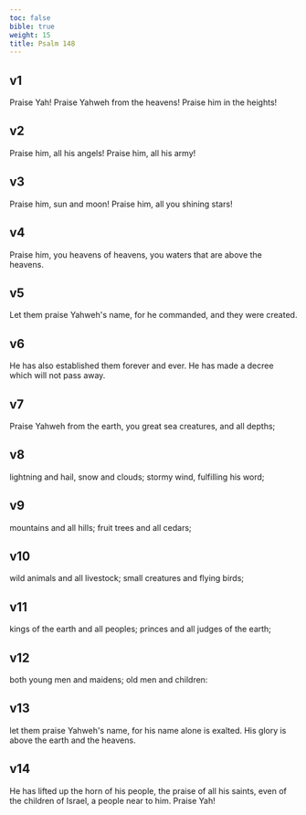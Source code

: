 ```yaml
---
toc: false
bible: true
weight: 15
title: Psalm 148
---
```




## v1 
Praise Yah! Praise Yahweh from the heavens! Praise him in the heights! 

## v2 
Praise him, all his angels! Praise him, all his army! 

## v3 
Praise him, sun and moon! Praise him, all you shining stars! 

## v4 
Praise him, you heavens of heavens, you waters that are above the heavens. 

## v5 
Let them praise Yahweh's name, for he commanded, and they were created. 

## v6 
He has also established them forever and ever. He has made a decree which will not pass away. 

## v7 
Praise Yahweh from the earth, you great sea creatures, and all depths; 

## v8 
lightning and hail, snow and clouds; stormy wind, fulfilling his word; 

## v9 
mountains and all hills; fruit trees and all cedars; 

## v10 
wild animals and all livestock; small creatures and flying birds; 

## v11 
kings of the earth and all peoples; princes and all judges of the earth; 

## v12 
both young men and maidens; old men and children: 

## v13 
let them praise Yahweh's name, for his name alone is exalted. His glory is above the earth and the heavens. 

## v14 
He has lifted up the horn of his people, the praise of all his saints, even of the children of Israel, a people near to him. Praise Yah!
